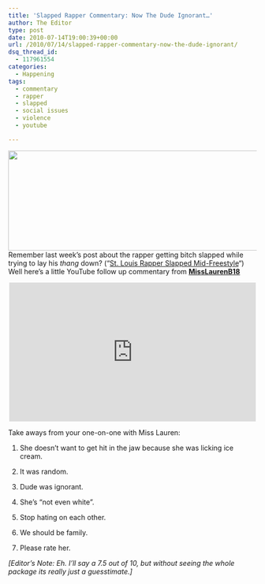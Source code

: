 ```yaml
---
title: 'Slapped Rapper Commentary: Now The Dude Ignorant…'
author: The Editor
type: post
date: 2010-07-14T19:00:39+00:00
url: /2010/07/14/slapped-rapper-commentary-now-the-dude-ignorant/
dsq_thread_id:
  - 117961554
categories:
  - Happening
tags:
  - commentary
  - rapper
  - slapped
  - social issues
  - violence
  - youtube

---
```

<a rel="attachment wp-att-5459" href="http://punchingkitty.com/2010/07/09/st-louis-rapper-slapped-mid-freestyle/rapper_slapped/"><img class="aligncenter size-full wp-image-5459" title="rapper_slapped" src="http://media.punchingkitty.com/wordpress/2010/07/rapper_slapped.jpg" alt="" width="600" height="203" /></a>Remember last week&#8217;s post about the rapper getting bitch slapped while trying to lay his _thang_ down? (&#8220;<a href="http://punchingkitty.com/2010/07/09/st-louis-rapper-slapped-mid-freestyle/" target="_blank">St. Louis Rapper Slapped Mid-Freestyle</a>&#8220;) Well here&#8217;s a little YouTube follow up commentary from **<a href="http://www.youtube.com/user/MissLaurenB18" target="_blank">MissLaurenB18</a>**

<span class="embed-youtube" style="text-align:center; display: block;"><iframe class='youtube-player' type='text/html' width='500' height='282' src='http://www.youtube.com/embed/gFSbXjHaFXY?version=3&#038;rel=1&#038;fs=1&#038;autohide=2&#038;showsearch=0&#038;showinfo=1&#038;iv_load_policy=1&#038;wmode=transparent' allowfullscreen='true' style='border:0;'></iframe></span>

Take aways from your one-on-one with Miss Lauren:

1. She doesn&#8217;t want to get hit in the jaw because she was licking ice cream.

2. It was random.

3. Dude was ignorant.

4. She&#8217;s &#8220;not even white&#8221;.

5. Stop hating on each other.

6. We should be family.

7. Please rate her.

_[Editor&#8217;s Note: Eh. I&#8217;ll say a 7.5 out of 10, but without seeing the whole package its really just a guesstimate.]_